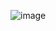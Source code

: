 ![image](https://github.com/Daniil-l17/calculator/assets/129774580/cb90471e-06e6-4b90-b895-b4874ea87e0c)
